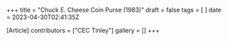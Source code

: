 +++
title = "Chuck E. Cheese Coin Purse (1983)"
draft = false
tags = [ ]
date = 2023-04-30T02:41:35Z

[Article]
contributors = ["CEC Tinley"]
gallery = []
+++

